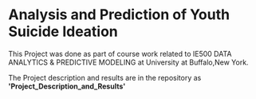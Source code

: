 # Analysis and Prediction of Youth Suicide Ideation
This Project was done as part of course work related to IE500 DATA ANALYTICS & PREDICTIVE MODELING at University at Buffalo,New York.

The Project description and results are in the repository as **'Project_Description_and_Results'**
